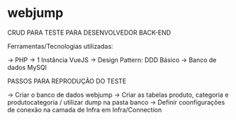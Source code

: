 # webjump

CRUD PARA TESTE PARA DESENVOLVEDOR BACK-END

Ferramentas/Tecnologias utilizadas:

 -> PHP
 -> 1 Instância VueJS
 -> Design Pattern: DDD Básico
 -> Banco de dados MySQl
 
 PASSOS PARA REPRODUÇÃO DO TESTE
 
 -> Criar o banco de dados webjump
 -> Criar as tabelas produto, categoria e produtocategoria / utilizar dump na pasta banco
 -> Definir coonfigurações de conexão na camada de Infra em Infra/Connection
 
